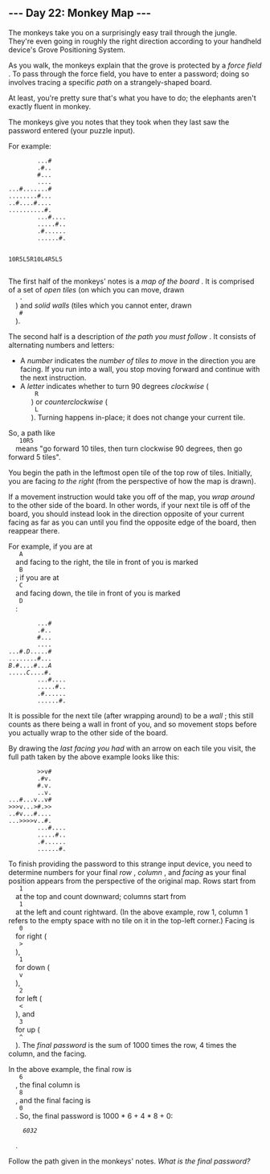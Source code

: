 <article class="day-desc">
 <h2>
  --- Day 22: Monkey Map ---
 </h2>
 <p>
  The monkeys take you on a surprisingly easy trail through the jungle. They're even going in roughly the right direction according to your handheld device's Grove Positioning System.
 </p>
 <p>
  As you walk, the monkeys explain that the grove is protected by a
  <em>
   force field
  </em>
  . To pass through the force field, you have to enter a password; doing so involves tracing a specific
  <em>
   path
  </em>
  on a strangely-shaped board.
 </p>
 <p>
  At least, you're pretty sure that's what you have to do; the elephants aren't exactly fluent in monkey.
 </p>
 <p>
  The monkeys give you notes that they took when they last saw the password entered (your puzzle input).
 </p>
 <p>
  For example:
 </p>
 <pre><code>        ...#
        .#..
        #...
        ....
...#.......#
........#...
..#....#....
..........#.
        ...#....
        .....#..
        .#......
        ......#.

10R5L5R10L4R5L5
</code></pre>
 <p>
  The first half of the monkeys' notes is a
  <em>
   map of the board
  </em>
  . It is comprised of a set of
  <em>
   open tiles
  </em>
  (on which you can move, drawn
  <code>
   .
  </code>
  ) and
  <em>
   solid walls
  </em>
  (tiles which you cannot enter, drawn
  <code>
   #
  </code>
  ).
 </p>
 <p>
  The second half is a description of
  <em>
   the path you must follow
  </em>
  . It consists of alternating numbers and letters:
 </p>
 <ul>
  <li>
   A
   <em>
    number
   </em>
   indicates the
   <em>
    number of tiles to move
   </em>
   in the direction you are facing. If you run into a wall, you stop moving forward and continue with the next instruction.
  </li>
  <li>
   A
   <em>
    letter
   </em>
   indicates whether to turn 90 degrees
   <em>
    clockwise
   </em>
   (
   <code>
    R
   </code>
   ) or
   <em>
    <span title="Or &quot;anticlockwise&quot;, if you're anti-counterclockwise.">
     counterclockwise
    </span>
   </em>
   (
   <code>
    L
   </code>
   ). Turning happens in-place; it does not change your current tile.
  </li>
 </ul>
 <p>
  So, a path like
  <code>
   10R5
  </code>
  means "go forward 10 tiles, then turn clockwise 90 degrees, then go forward 5 tiles".
 </p>
 <p>
  You begin the path in the leftmost open tile of the top row of tiles. Initially, you are facing
  <em>
   to the right
  </em>
  (from the perspective of how the map is drawn).
 </p>
 <p>
  If a movement instruction would take you off of the map, you
  <em>
   wrap around
  </em>
  to the other side of the board. In other words, if your next tile is off of the board, you should instead look in the direction opposite of your current facing as far as you can until you find the opposite edge of the board, then reappear there.
 </p>
 <p>
  For example, if you are at
  <code>
   A
  </code>
  and facing to the right, the tile in front of you is marked
  <code>
   B
  </code>
  ; if you are at
  <code>
   C
  </code>
  and facing down, the tile in front of you is marked
  <code>
   D
  </code>
  :
 </p>
 <pre><code>        ...#
        .#..
        #...
        ....
...#.<em>D</em>.....#
........#...
<em>B</em>.#....#...<em>A</em>
.....<em>C</em>....#.
        ...#....
        .....#..
        .#......
        ......#.
</code></pre>
 <p>
  It is possible for the next tile (after wrapping around) to be a
  <em>
   wall
  </em>
  ; this still counts as there being a wall in front of you, and so movement stops before you actually wrap to the other side of the board.
 </p>
 <p>
  By drawing the
  <em>
   last facing you had
  </em>
  with an arrow on each tile you visit, the full path taken by the above example looks like this:
 </p>
 <pre><code>        &gt;&gt;v#    
        .#v.    
        #.v.    
        ..v.    
...#...v..v#    
&gt;&gt;&gt;v...<em>&gt;</em>#.&gt;&gt;    
..#v...#....    
...&gt;&gt;&gt;&gt;v..#.    
        ...#....
        .....#..
        .#......
        ......#.
</code></pre>
 <p>
  To finish providing the password to this strange input device, you need to determine numbers for your final
  <em>
   row
  </em>
  ,
  <em>
   column
  </em>
  , and
  <em>
   facing
  </em>
  as your final position appears from the perspective of the original map. Rows start from
  <code>
   1
  </code>
  at the top and count downward; columns start from
  <code>
   1
  </code>
  at the left and count rightward. (In the above example, row 1, column 1 refers to the empty space with no tile on it in the top-left corner.) Facing is
  <code>
   0
  </code>
  for right (
  <code>
   &gt;
  </code>
  ),
  <code>
   1
  </code>
  for down (
  <code>
   v
  </code>
  ),
  <code>
   2
  </code>
  for left (
  <code>
   &lt;
  </code>
  ), and
  <code>
   3
  </code>
  for up (
  <code>
   ^
  </code>
  ). The
  <em>
   final password
  </em>
  is the sum of 1000 times the row, 4 times the column, and the facing.
 </p>
 <p>
  In the above example, the final row is
  <code>
   6
  </code>
  , the final column is
  <code>
   8
  </code>
  , and the final facing is
  <code>
   0
  </code>
  . So, the final password is 1000 * 6 + 4 * 8 + 0:
  <code>
   <em>
    6032
   </em>
  </code>
  .
 </p>
 <p>
  Follow the path given in the monkeys' notes.
  <em>
   What is the final password?
  </em>
 </p>
</article>
